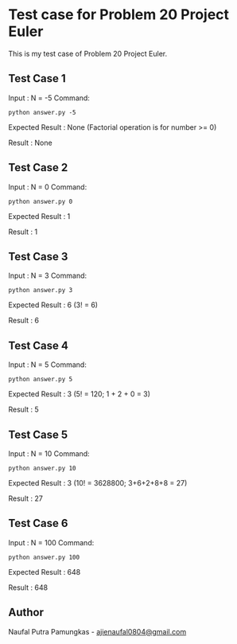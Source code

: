 # Test case for Problem 20 Project Euler
This is my test case of Problem 20 Project Euler.

## Test Case 1
Input : N = -5
Command:
```
python answer.py -5
```
Expected Result : None (Factorial operation is for number >= 0)

Result : None

## Test Case 2
Input : N = 0
Command:
```
python answer.py 0
```
Expected Result : 1

Result : 1

## Test Case 3
Input : N = 3
Command:
```
python answer.py 3
```
Expected Result : 6 (3! = 6)

Result : 6

## Test Case 4
Input : N = 5
Command:
```
python answer.py 5
```
Expected Result : 3 (5! = 120; 1 + 2 + 0 = 3)

Result : 5

## Test Case 5
Input : N = 10
Command:
```
python answer.py 10
```
Expected Result : 3 (10! = 3628800; 3+6+2+8+8 = 27)

Result : 27

## Test Case 6
Input : N = 100
Command:
```
python answer.py 100
```
Expected Result : 648

Result : 648


## Author
Naufal Putra Pamungkas - ajienaufal0804@gmail.com
